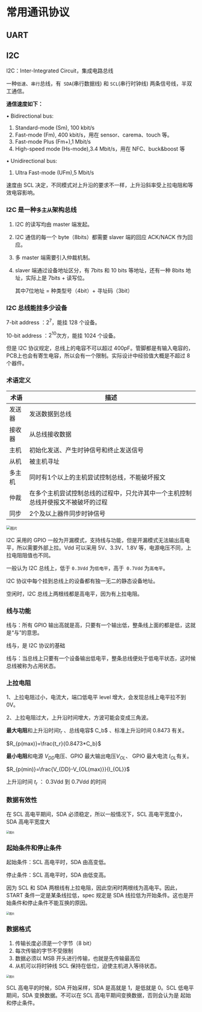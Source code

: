 # 常用通讯协议

## UART



## I2C

I2C：Inter-Integrated Circuit，集成电路总线

一种`低速`、`串行`总线，有` SDA`(串行数据线) 和 `SCL`(串行时钟线) 两条信号线，半双工通信。

**通信速度如下：**

• Bidirectional bus:

1. Standard-mode (Sm), 100 kbit/s
2. Fast-mode (Fm), 400 kbit/s，用在 sensor、carema、touch 等。
3. Fast-mode Plus (Fm+),1 Mbit/s
4. High-speed mode (Hs-mode),3.4 Mbit/s，用在 NFC、buck&boost 等

• Unidirectional bus:

1. Ultra Fast-mode (UFm),5 Mbit/s

速度由 SCL 决定，不同模式对上升沿的要求不一样，上升沿斜率受上拉电阻和等效电容影响。

### I2C 是一种`多主从`架构总线

1. I2C 的读写均由 master 端发起。

2. I2C 通信的每一个 byte（8bits）都需要 slaver 端的回应 ACK/NACK 作为回应。

3. 多 master 端需要引入仲裁机制。

4. slaver 端通过设备地址区分，有 7bits 和 10 bits 等地址，还有一种 8bits 地址，实际上是 7bits + 读写位。

    其中7位地址 = 种类型号（4bit）+ 寻址码（3bit）

### I2C 总线能挂多少设备

7-bit address ：$2^7$，能挂 128 个设备。

10-bit address ：$2^{10}$次方，能挂 1024 个设备。

但是 I2C 协议规定，总线上的电容不可以超过 400pF。管脚都是有输入电容的，PCB上也会有寄生电容，所以会有一个限制。实际设计中经验值大概是不超过 8 个器件。

### 术语定义

| 术语   | 描述                                                         |
| ------ | ------------------------------------------------------------ |
| 发送器 | 发送数据到总线                                               |
| 接收器 | 从总线接收数据                                               |
| 主机   | 初始化发送、产生时钟信号和终止发送信号                       |
| 从机   | 被主机寻址                                                   |
| 多主机 | 同时有1个以上的主机尝试控制总线，不能破坏报文                |
| 仲裁   | 在多个主机尝试控制总线的过程中，只允许其中一个主机控制总线并使报文不被破坏的过程 |
| 同步   | 2个及以上器件同步时钟信号                                    |

<img src="https://mmbiz.qpic.cn/mmbiz_png/hgnOITBSQYv04C6bYTPdYRV5tic8KYwOnxDVnzZ0bRLIgPvKfd6vAvoNoIFr2aN7zQDujesYkNpoK31ILpFxyYg/640?wx_fmt=png&wxfrom=5&wx_lazy=1&wx_co=1" alt="图片" style="zoom:67%;" />

I2C 采用的 GPIO 一般为开漏模式，支持线与功能，但是开漏模式无法输出高电平，所以需要外部上拉。Vdd 可以采用 5V、3.3V、1.8V 等，电源电压不同，上拉电阻阻值也不同。

一般认为 I2C 总线上，低于 `0.3Vdd` 为`低电平`，高于` 0.7Vdd` 为`高电平`。

I2C 协议中每个挂到总线上的设备都有独一无二的静态设备地址。

空闲时，I2C 总线上两根线都是高电平，因为有上拉电阻。

### 线与功能

线与：所有 GPIO 输出高就是高，只要有一个输出低，整条线上面的都是低，这就是“与”的意思。

线与，是 I2C 协议的基础

线与：当总线上只要有一个设备输出低电平，整条总线便处于低电平状态，这时候总线被称为占用状态。

### 上拉电阻

1、上拉电阻过小，电流大，端口低电平 level 增大，会发现总线上电平拉不到 0V。

2、上拉电阻过大，上升沿时间增大，方波可能会变成三角波。

**最大电阻**和上升沿时间$t_r$ 、总线电容$ C_b$ 、标准上升沿时间 0.8473 有关。

$R_{p(max)}=\frac{t_r}{0.8473*C_b}$

**最小电阻**和电源 $V_{DD}$电压、GPIO 最大输出电压$V_{OL}$、 GPIO 最大电流 $I_{OL}$有关。

$R_{p(min)}=\frac{V_{DD}-V_{OL(max)}}{I_{OL}}$

上升沿时间 $t_r$ ： 0.3Vdd 到 0.7Vdd 的时间

### 数据有效性

在 SCL 高电平期间，SDA 必须稳定，所以一般情况下，SCL 高电平宽度小，SDA 高电平宽度大

<img src="https://mmbiz.qpic.cn/mmbiz_png/hgnOITBSQYv04C6bYTPdYRV5tic8KYwOnzkQoNXv1Xh3HODA9lnl1RB42iaOyZnsS6xKRPJPhz6bu9uz7R9vkeDw/640?wx_fmt=png&wxfrom=5&wx_lazy=1&wx_co=1" alt="图片" style="zoom:50%;" />

### 起始条件和停止条件

起始条件：SCL 高电平时，SDA 由高变低。

停止条件：SCL 高电平时，SDA 由低变高。

因为 SCL 和 SDA 两根线有上拉电阻，因此空闲时两根线为高电平。因此，START 条件一定是某条线拉低，spec 规定是 SDA 线拉低为开始条件。这也是开始条件和停止条件不能互换的原因。

<img src="https://mmbiz.qpic.cn/mmbiz_png/hgnOITBSQYv04C6bYTPdYRV5tic8KYwOnevltAqfAPv7hcAupfIK6tMgK87iaL5ibvXQvicmF3RTl4oX8ibJIm3ptyw/640?wx_fmt=png&wxfrom=5&wx_lazy=1&wx_co=1" alt="图片" style="zoom:50%;" />

### 数据格式

1. 传输长度必须是一个字节（8 bit）
2. 每次传输的字节不受限制
3. 数据必须以 MSB 开头进行传输，也就是先传输最高位
4. 从机可以将时钟线 SCL 保持在低位，迫使主机进入等待状态。

<img src="https://mmbiz.qpic.cn/mmbiz_png/hgnOITBSQYv04C6bYTPdYRV5tic8KYwOnoUiauS5GpAl92NFic7MpR2HEY9NUyBtUsUWwR1U6yAiadXchlxRslr0cw/640?wx_fmt=png&wxfrom=5&wx_lazy=1&wx_co=1" alt="图片" style="zoom:50%;" />

SCL 高电平的时候，SDA 开始采样，SDA 是高就是 1，是低就是 0。SCL 低电平期间，SDA 变换数据。不可以在 SCL 高电平期间变换数据，否则会认为是 起始和停止条件。
